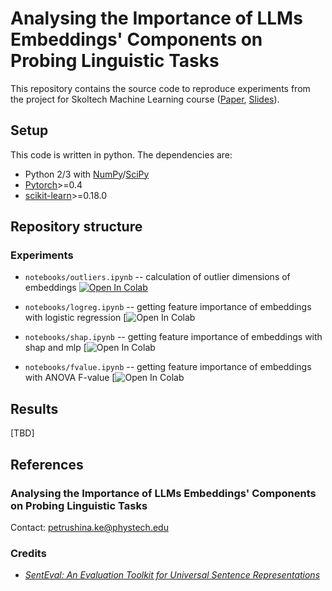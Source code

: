 # Analysing the Importance of LLMs Embeddings' Components on Probing Linguistic Tasks
This repository contains the source code to reproduce experiments from the project for Skoltech Machine Learning course ([Paper](https://github.com/pkseniya/EmbeddingComponents/blob/main/paper/Analysing_the_Importance_of_LLMs_Embeddings__Components_on_Probing_Linguistic_Tasks.pdf), [Slides](https://github.com/pkseniya/EmbeddingComponents/blob/main/slides/slides.pdf)). 
## Setup
This code is written in python. The dependencies are:

* Python 2/3 with [NumPy](http://www.numpy.org/)/[SciPy](http://www.scipy.org/)
* [Pytorch](http://pytorch.org/)>=0.4
* [scikit-learn](http://scikit-learn.org/stable/index.html)>=0.18.0

## Repository structure
### Experiments
- `notebooks/outliers.ipynb` -- calculation of outlier dimensions of embeddings [![Open In Colab](https://colab.research.google.com/assets/colab-badge.svg)](https://colab.research.google.com/github/pkseniya/EmbeddingComponents/blob/main/notebooks/outliers.ipynb)

- `notebooks/logreg.ipynb` -- getting feature importance of embeddings with logistic regression [![Open In Colab](https://colab.research.google.com/github/pkseniya/EmbeddingComponents/blob/main/notebooks/logreg.ipynb)

- `notebooks/shap.ipynb` -- getting feature importance of embeddings with shap and mlp [![Open In Colab](https://colab.research.google.com/github/pkseniya/EmbeddingComponents/blob/main/notebooks/shap.ipynb)

- `notebooks/fvalue.ipynb` -- getting feature importance of embeddings with ANOVA F-value [![Open In Colab](https://colab.research.google.com/github/pkseniya/EmbeddingComponents/blob/main/notebooks/fvalue.ipynb)
## Results
[TBD]
## References
### Analysing the Importance of LLMs Embeddings' Components on Probing Linguistic Tasks
Contact: [petrushina.ke@phystech.edu](mailto:petrushina.ke@phystech.edu)
### Credits
* [*SentEval: An Evaluation Toolkit for Universal Sentence Representations*](https://arxiv.org/abs/1803.05449)
